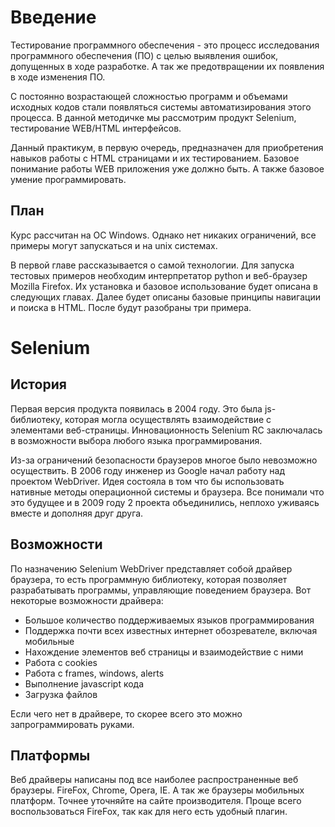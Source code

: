 Введение
========

Тестирование программного обеспечения - это процесс исследования программного обеспечения (ПО)
с целью выявления ошибок, допущенных в ходе разработке. А так же предотвращении их появления в ходе изменения ПО.

С постоянно возрастающей сложностью программ и объемами исходных кодов
стали появляться системы автоматизирования этого процесса.
В данной методичке мы рассмотрим продукт Selenium, тестирование WEB/HTML интерфейсов.

Данный практикум, в первую очередь, предназначен для приобретения навыков работы с HTML страницами и их тестированием.
Базовое понимание работы WEB приложения уже должно быть. А также базовое умение программировать.

План
----

Курс рассчитан на ОС Windows. Однако нет никаких ограничений, все примеры могут запускаться и на unix системах.

В первой главе рассказывается о самой технологии.
Для запуска тестовых примеров необходим интерпретатор python и веб-браузер Mozilla Firefox.
Их установка и базовое использование будет описана в следующих главах.
Далее будет описаны базовые принципы навигации и поиска в HTML. После будут разобраны три примера.


Selenium
========

История
-------

Первая версия продукта появилась в 2004 году. Это была js-библиотеку,
которая могла осуществлять взаимодействие с элементами веб-страницы.
Инновационность Selenium RC заключалась в возможности выбора любого языка программирования.

Из-за ограничений безопасности браузеров многое было невозможно осуществить.
В 2006 году инженер из Google начал работу над проектом WebDriver.
Идея состояла в том что бы использовать нативные методы операционной системы и браузера.
Все понимали что это будущее и в 2009 году 2 проекта объединились, неплохо уживаясь вместе и дополняя друг друга.


Возможности
-----------

По назначению Selenium WebDriver представляет собой драйвер браузера,
то есть программную библиотеку, которая позволяет разрабатывать программы, управляющие поведением браузера.
Вот некоторые возможности драйвера:

 * Большое количество поддерживаемых языков программирования
 * Поддержка почти всех известных интернет обозревателе, включая мобильные
 * Нахождение элементов веб страницы и взаимодействие с ними
 * Работа с cookies
 * Работа с frames, windows, alerts
 * Выполнение javascript кода
 * Загрузка файлов

Если чего нет в драйвере, то скорее всего это можно запрограммировать руками.


Платформы
---------

Веб драйверы написаны под все наиболее распространенные веб браузеры.
FireFox, Chrome, Opera, IE. А так же браузеры мобильных платформ.
Точнее уточняйте на сайте производителя. Проще всего воспользоваться FireFox, так как для него есть удобный плагин.